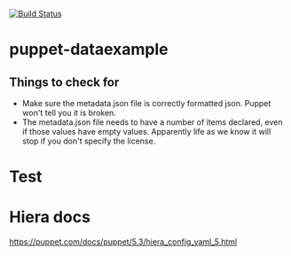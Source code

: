 [![Build Status](https://travis-ci.org/ggeldenhuis/puppet-dataexample.svg?branch=master)](https://travis-ci.org/ggeldenhuis/puppet-dataexample)
# puppet-dataexample

## Things to check for
* Make sure the metadata.json file is correctly formatted json. Puppet won't tell you it is broken.
* The metadata.json file needs to have a number of items declared, even if those values have empty values. Apparently life as we know it will stop if you don't specify the license.

# Test

# Hiera docs
https://puppet.com/docs/puppet/5.3/hiera_config_yaml_5.html
